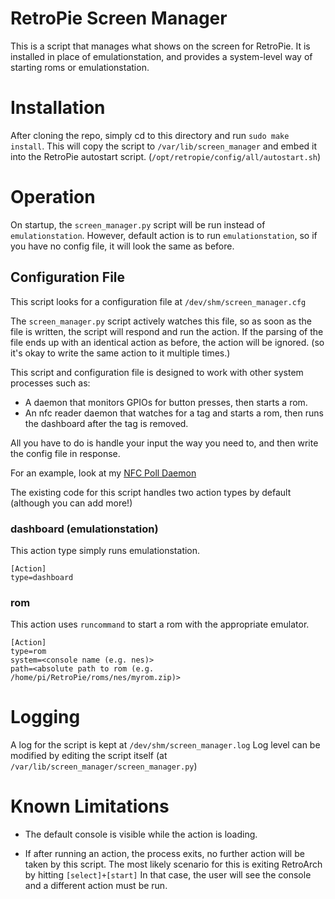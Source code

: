 # RetroPie Screen Manager

This is a script that manages what shows on the screen for RetroPie.
It is installed in place of emulationstation, and provides a system-level
way of starting roms or emulationstation.

# Installation

After cloning the repo, simply cd to this directory and run `sudo make install`.
This will copy the script to `/var/lib/screen_manager` and embed it into the
RetroPie autostart script. (`/opt/retropie/config/all/autostart.sh`)

# Operation

On startup, the `screen_manager.py` script will be run instead of `emulationstation`.
However, default action is to run `emulationstation`, so if you have no config file,
it will look the same as before.

## Configuration File

This script looks for a configuration file at `/dev/shm/screen_manager.cfg`

The `screen_manager.py` script actively watches this file, so as soon as the file
is written, the script will respond and run the action. If the parsing of the file
ends up with an identical action as before, the action will be ignored. (so it's
okay to write the same action to it multiple times.)

This script and configuration file is designed to work with other system processes such as:
  - A daemon that monitors GPIOs for button presses, then starts a rom.
  - An nfc reader daemon that watches for a tag and starts a rom, then runs the dashboard after the tag is removed.

All you have to do is handle your input the way you need to, and then write the
config file in response.

For an example, look at my [NFC Poll Daemon](https://github.com/coderkevin/mini-nes/tree/master/nfc)

The existing code for this script handles two action types by default (although you can add more!)

### dashboard (emulationstation)

This action type simply runs emulationstation.
```
[Action]
type=dashboard
```

### rom

This action uses `runcommand` to start a rom with the appropriate emulator.
```
[Action]
type=rom
system=<console name (e.g. nes)>
path=<absolute path to rom (e.g. /home/pi/RetroPie/roms/nes/myrom.zip)>
```

# Logging

A log for the script is kept at `/dev/shm/screen_manager.log`
Log level can be modified by editing the script itself (at `/var/lib/screen_manager/screen_manager.py`)

# Known Limitations

- The default console is visible while the action is loading.

- If after running an action, the process exits, no further action will be taken by this script. The most likely scenario for this is exiting RetroArch by hitting `[select]+[start]` In that case, the user will see the console and a different action must be run.

